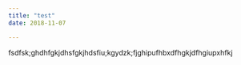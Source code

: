 ```yaml
---
title: "test"
date: 2018-11-07

---
```

fsdfsk;ghdhfgkjdhsfgkjhdsfiu;kgydzk;fjghipufhbxdfhgkjdfhgiupxhfkj
